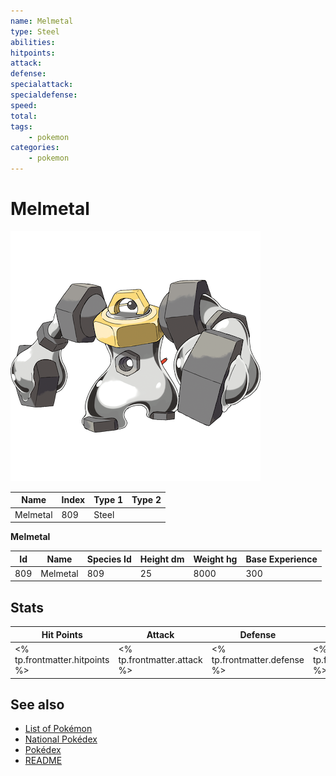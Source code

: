 ```yaml
---
name: Melmetal
type: Steel
abilities: 
hitpoints: 
attack: 
defense: 
specialattack: 
specialdefense: 
speed: 
total: 
tags:
    - pokemon
categories:
    - pokemon
---
```


# Melmetal


![Melmetal](images/809.png)

| **Name** | **Index** | **Type 1** | **Type 2** |
|----|----|----|----|
| Melmetal | 809 | Steel  |  |

**Melmetal** 




| **Id** | **Name** | **Species Id** | **Height dm** | **Weight hg** | **Base Experience** |
|--------|----------|----------------|------------|------------|---------------------|
| 809 | Melmetal | 809 | 25 | 8000 | 300 |



## Stats

| **Hit Points** | **Attack** | **Defense** | **Special Attack** | **Special Defense** | **Speed** | **Total** |
|----------------|------------|-------------|--------------------|---------------------|-----------|-----------|
| <% tp.frontmatter.hitpoints %> | <% tp.frontmatter.attack %> | <% tp.frontmatter.defense %> | <% tp.frontmatter.specialattack %> | <% tp.frontmatter.specialdefense %> | <% tp.frontmatter.speed %> | <% tp.frontmatter.total %> |

## See also

- [List of Pokémon](../pokemon.md)
- [National Pokédex](../national_pokedex.md)
- [Pokédex](../pokedex.md)
- [README](../README.md)
